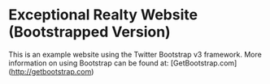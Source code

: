 # Exceptional Realty Website (Bootstrapped Version)

This is an example website using the Twitter Bootstrap v3 framework. More information on using Bootstrap can be found at: [GetBootstrap.com] (http://getbootstrap.com)
